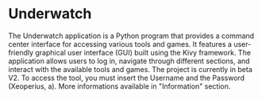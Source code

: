 # Underwatch
The Underwatch application is a Python program that provides a command center interface for accessing various tools and games.
It features a user-friendly graphical user interface (GUI) built using the Kivy framework.
The application allows users to log in, navigate through different sections, and interact with the available tools and games.
The project is currently in beta V2.
To access the tool, you must insert the Username and the Password (Xeoperius, a).
More informations available in "Information" section.
